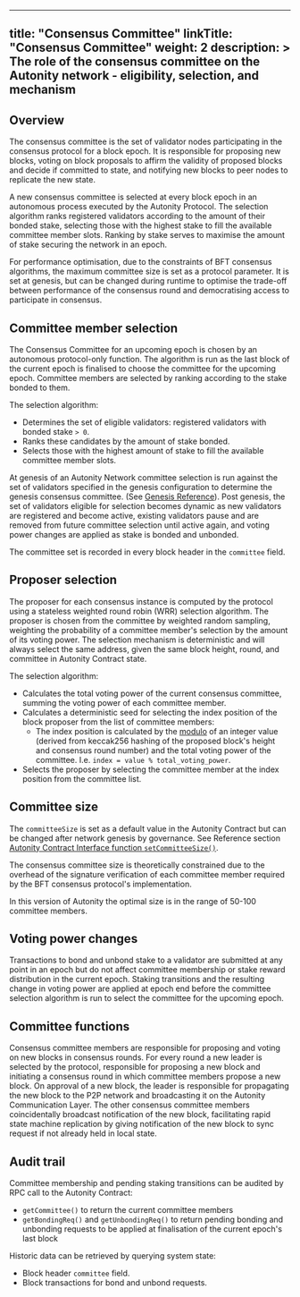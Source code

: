
---
title: "Consensus Committee"
linkTitle: "Consensus Committee"
weight: 2
description: >
  The role of the consensus committee on the Autonity network - eligibility, selection, and mechanism
---

## Overview

The consensus committee is the set of validator nodes participating in the consensus protocol for a block epoch. It is responsible for proposing new blocks, voting on block proposals to affirm the validity of proposed blocks and decide if committed to state, and notifying new blocks to peer nodes to replicate the new state. 

A new consensus committee is selected at every block epoch in an autonomous process executed by the Autonity Protocol. The selection algorithm ranks registered validators according to the amount of their bonded stake, selecting those with the highest stake to fill the available committee member slots. Ranking by stake serves to maximise the amount of stake securing the network in an epoch. 

For performance optimisation, due to the constraints of BFT consensus algorithms, the maximum committee size is set as a protocol parameter. It is set at genesis, but can be changed during runtime to optimise the trade-off between performance of the consensus round and democratising access to participate in consensus.

## Committee member selection

The Consensus Committee for an upcoming epoch is chosen by an autonomous protocol-only function. The algorithm is run  as the last block of the current epoch is finalised to choose the committee for the upcoming epoch. Committee members are selected by ranking according to the stake bonded to them. 

The selection algorithm:

- Determines the set of eligible validators: registered validators with bonded stake `> 0`.
- Ranks these candidates by the amount of stake bonded.
- Selects those with the highest amount of stake to fill the available committee member slots.

At genesis of an Autonity Network committee selection is run against the set of validators specified in the genesis configuration to determine the genesis consensus committee. (See [Genesis Reference](/reference/genesis)). Post genesis, the set of validators eligible for selection becomes dynamic as new validators are registered and become active, existing validators pause and are removed from future  committee selection until active again, and voting power changes are applied as stake is bonded and unbonded.

The committee set is recorded in every block header in the `committee` field.

## Proposer selection

The proposer for each consensus instance is computed  by the protocol using a stateless weighted round robin (WRR)  selection algorithm. The proposer is chosen from the committee by weighted random sampling, weighting the probability of a committee member's selection by the amount of its voting power. The selection mechanism is deterministic and will always select the same address, given the same block height, round, and committee in Autonity Contract state.
  
The selection algorithm:

- Calculates the total voting power of the current consensus committee, summing the voting power of each committee member.
- Calculates a deterministic seed for selecting the index position of the block proposer from the list of committee members:
    - The index position is calculated by the [modulo](https://docs.soliditylang.org/en/latest/types.html#modulo) of an integer value (derived from keccak256 hashing of the proposed block's height and consensus round number) and the total voting power of the committee. I.e. `index = value % total_voting_power`. 
- Selects the proposer by selecting the committee member at the index position from the committee list.

## Committee size

The `committeeSize` is set as a default value in the Autonity Contract but can be changed after network genesis by governance. See Reference section [Autonity Contract Interface function `setCommitteeSize()`](/reference/api/aut/op-prot/#setcommitteesize). 

The consensus committee size is theoretically constrained due to the overhead of the signature verification of each committee member required by the BFT consensus protocol's implementation.

In this version of Autonity the optimal size is in the range of 50-100 committee members.

## Voting power changes

Transactions to bond and unbond stake to a validator are submitted at any point in an epoch but do not affect committee membership or stake reward distribution in the current epoch. Staking transitions and the resulting change in voting power are applied at epoch end before the committee selection algorithm is run to select the committee for the upcoming epoch.

## Committee functions

Consensus committee members are responsible for proposing and voting on new blocks in consensus rounds. For every round a new leader is selected by the protocol, responsible for proposing a new block and initiating a consensus round in which committee members propose a new block. On approval of a new block, the leader is responsible for propagating the new block to the P2P network and broadcasting it on the Autonity Communication Layer. The other consensus committee members coincidentally broadcast notification of the new block, facilitating rapid state machine replication by giving notification of the new block to sync request if not already held in local state.

## Audit trail

Committee membership and pending staking transitions can be audited by RPC call to the Autonity Contract:

- `getCommittee()` to return the current committee members
- `getBondingReq()` and `getUnbondingReq()` to return pending bonding and unbonding requests to be applied at finalisation of the current epoch's last block

Historic data can be retrieved by querying system state:

- Block header `committee` field.
- Block transactions for bond and unbond requests.
